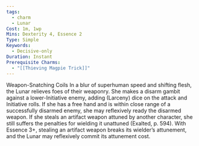 ```yaml
---
tags:
  - charm
  - Lunar
Cost: 1m, 1wp
Mins: Dexterity 4, Essence 2
Type: Simple
Keywords:
  - Decisive-only
Duration: Instant
Prerequisite Charms:
  - "[[Thieving Magpie Trick]]"
---
```

Weapon-Snatching Coils In a blur of superhuman speed and shifting flesh, the Lunar relieves foes of their weaponry. She makes a disarm gambit against a lower-Initiative enemy, adding (Larceny) dice on the attack and Initiative rolls. If she has a free hand and is within close range of a successfully disarmed enemy, she may reflexively ready the disarmed weapon. If she steals an artifact weapon attuned by another character, she still suffers the penalties for wielding it unattuned (Exalted, p. 594). With Essence 3+, stealing an artifact weapon breaks its wielder’s attunement, and the Lunar may reflexively commit its attunement cost.
